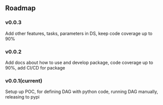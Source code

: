 <!--
 Licensed to the Apache Software Foundation (ASF) under one
 or more contributor license agreements.  See the NOTICE file
 distributed with this work for additional information
 regarding copyright ownership.  The ASF licenses this file
 to you under the Apache License, Version 2.0 (the
 "License"); you may not use this file except in compliance
 with the License.  You may obtain a copy of the License at

   http://www.apache.org/licenses/LICENSE-2.0

 Unless required by applicable law or agreed to in writing,
 software distributed under the License is distributed on an
 "AS IS" BASIS, WITHOUT WARRANTIES OR CONDITIONS OF ANY
 KIND, either express or implied.  See the License for the
 specific language governing permissions and limitations
 under the License.
-->

## Roadmap

### v0.0.3

Add other features, tasks, parameters in DS, keep code coverage up to 90%

### v0.0.2

Add docs about how to use and develop package, code coverage up to 90%, add CI/CD
for package

### v0.0.1(current)

Setup up POC, for defining DAG with python code, running DAG manually,
releasing to pypi